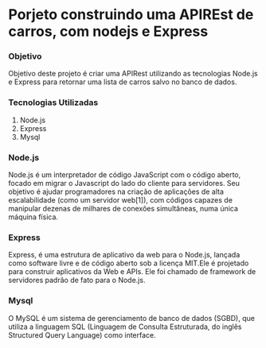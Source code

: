 <h1>Porjeto construindo uma APIREst de carros, com nodejs e Express</h1>


<h3>Objetivo</h3>

<P>Objetivo deste projeto é criar uma APIRest utilizando as tecnologias Node.js e Express para retornar uma lista de carros salvo no banco de dados.</P>

<h3>Tecnologias Utilizadas</h3>

<ol>
  <li>Node.js</li>
  <li>Express</li>
  <li>Mysql</li>
</ol>

<h3>Node.js</h3>

<p>Node.js é um interpretador de código JavaScript com o código aberto, focado em migrar o Javascript do lado do cliente para servidores. Seu objetivo é ajudar programadores na criação de aplicações de alta escalabilidade (como um servidor web[1]), com códigos capazes de manipular dezenas de milhares de conexões simultâneas, numa única máquina física.</p>


<h3>Express</h3>

<p>Express, é uma estrutura de aplicativo da web para o Node.js, lançada como software livre e de código aberto sob a licença MIT.Ele é projetado para construir aplicativos da Web e APIs. Ele foi chamado de framework de servidores padrão de fato para o Node.js.</p>

<h3>Mysql</h3>

<p>O MySQL é um sistema de gerenciamento de banco de dados (SGBD), que utiliza a linguagem SQL (Linguagem de Consulta Estruturada, do inglês Structured Query Language) como interface. </p>
